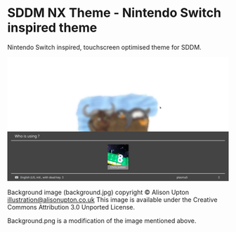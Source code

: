 <!--
SPDX-FileCopyrightText: 2020 Chris Josten

SPDX-License-Identifier: CC0-1.0
-->

# SDDM NX Theme - Nintendo Switch inspired theme

Nintendo Switch inspired, touchscreen optimised theme for SDDM.

![Screenshot of the theme in action](screenshot.png)

Background image (background.jpg) copyright © Alison Upton <illustration@alisonupton.co.uk>
This image is available under the Creative Commons Attribution 3.0 Unported License.

Background.png is a modification of the image mentioned above.

